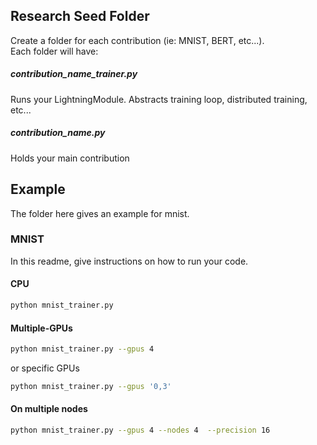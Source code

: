## Research Seed Folder   
Create a folder for each contribution (ie: MNIST, BERT, etc...).   
Each folder will have:

##### contribution_name_trainer.py    
Runs your LightningModule. Abstracts training loop, distributed training, etc...   

##### contribution_name.py  
Holds your main contribution   

## Example  
The folder here gives an example for mnist.   

### MNIST    
In this readme, give instructions on how to run your code.   

#### CPU   
```bash   
python mnist_trainer.py     
```

#### Multiple-GPUs   
```bash   
python mnist_trainer.py --gpus 4
```   

or specific GPUs
```bash   
python mnist_trainer.py --gpus '0,3'
```   

#### On multiple nodes   
```bash  
python mnist_trainer.py --gpus 4 --nodes 4  --precision 16
```   
